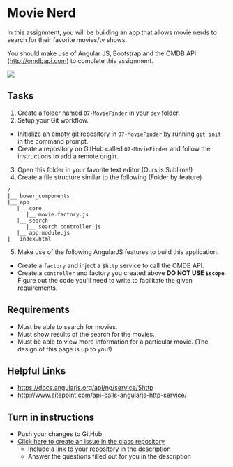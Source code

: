 # Movie Nerd

In this assignment, you will be building an app that allows movie nerds to search for their favorite movies/tv shows.

You should make use of Angular JS, Bootstrap and the OMDB API (http://omdbapi.com) to complete this assignment.

<img src="http://i.imgur.com/ebody6P.png" /> 

## Tasks
1. Create a folder named `07-MovieFinder` in your `dev` folder.
2. Setup your Git workflow.
  - Initialize an empty git repository in `07-MovieFinder` by running `git init` in the command prompt.
  - Create a repository on GitHub called `07-MovieFinder` and follow the instructions to add a remote origin.
3. Open this folder in your favorite text editor (Ours is Sublime!)
4. Create a file structure similar to the following (Folder by feature)
```
/
|__ bower_components
|__ app
   |__ core
      |__ movie.factory.js
   |__ search
      |__ search.controller.js
   |__ app.module.js
|__ index.html
```
5. Make use of the following AngularJS features to build this application.
  - Create a `factory` and inject a `$http` service to call the OMDB API.
  - Create a `controller` and factory you created above **DO NOT USE `$scope`**. Figure out the code you'll need to write to facilitate the given requirements.
  
## Requirements
* Must be able to search for movies.
* Must show results of the search for the movies.
* Must be able to view more information for a particular movie. (The design of this page is up to you!)

## Helpful Links
* https://docs.angularjs.org/api/ng/service/$http
* http://www.sitepoint.com/api-calls-angularjs-http-service/

## Turn in instructions
* Push your changes to GitHub 
* [Click here to create an issue in the class repository](https://github.com/OriginCodeAcademy/Cohort7/issues/new?title=07-MovieFinder&body=1.%20Where%20can%20I%20find%20your%20repository%3F%0D%0A%0D%0A%0D%0A%0D%0A2.%20Did%20you%20complete%20any%20of%20the%20extras%3F)
	* Include a link to your repository in the description
	* Answer the questions filled out for you in the description
